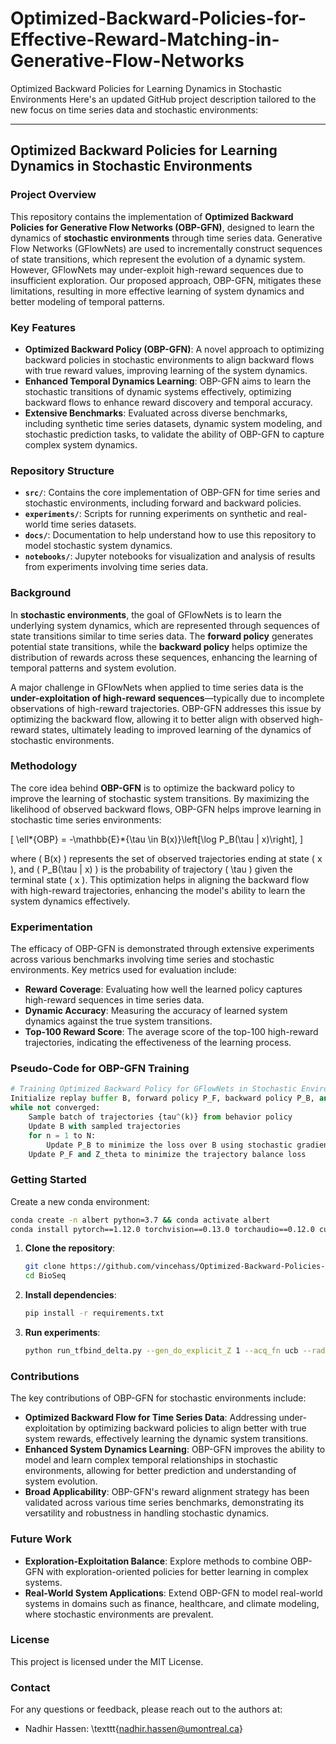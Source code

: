 # Optimized-Backward-Policies-for-Effective-Reward-Matching-in-Generative-Flow-Networks

Optimized Backward Policies for Learning Dynamics in Stochastic Environments
Here's an updated GitHub project description tailored to the new focus on time series data and stochastic environments:

---

## Optimized Backward Policies for Learning Dynamics in Stochastic Environments

### Project Overview

This repository contains the implementation of **Optimized Backward Policies for Generative Flow Networks (OBP-GFN)**, designed to learn the dynamics of **stochastic environments** through time series data. Generative Flow Networks (GFlowNets) are used to incrementally construct sequences of state transitions, which represent the evolution of a dynamic system. However, GFlowNets may under-exploit high-reward sequences due to insufficient exploration. Our proposed approach, OBP-GFN, mitigates these limitations, resulting in more effective learning of system dynamics and better modeling of temporal patterns.

### Key Features

- **Optimized Backward Policy (OBP-GFN)**: A novel approach to optimizing backward policies in stochastic environments to align backward flows with true reward values, improving learning of the system dynamics.
- **Enhanced Temporal Dynamics Learning**: OBP-GFN aims to learn the stochastic transitions of dynamic systems effectively, optimizing backward flows to enhance reward discovery and temporal accuracy.
- **Extensive Benchmarks**: Evaluated across diverse benchmarks, including synthetic time series datasets, dynamic system modeling, and stochastic prediction tasks, to validate the ability of OBP-GFN to capture complex system dynamics.

### Repository Structure

- **`src/`**: Contains the core implementation of OBP-GFN for time series and stochastic environments, including forward and backward policies.
- **`experiments/`**: Scripts for running experiments on synthetic and real-world time series datasets.
- **`docs/`**: Documentation to help understand how to use this repository to model stochastic system dynamics.
- **`notebooks/`**: Jupyter notebooks for visualization and analysis of results from experiments involving time series data.

### Background

In **stochastic environments**, the goal of GFlowNets is to learn the underlying system dynamics, which are represented through sequences of state transitions similar to time series data. The **forward policy** generates potential state transitions, while the **backward policy** helps optimize the distribution of rewards across these sequences, enhancing the learning of temporal patterns and system evolution.

A major challenge in GFlowNets when applied to time series data is the **under-exploitation of high-reward sequences**—typically due to incomplete observations of high-reward trajectories. OBP-GFN addresses this issue by optimizing the backward flow, allowing it to better align with observed high-reward states, ultimately leading to improved learning of the dynamics of stochastic environments.

### Methodology

The core idea behind **OBP-GFN** is to optimize the backward policy to improve the learning of stochastic system transitions. By maximizing the likelihood of observed backward flows, OBP-GFN helps improve learning in stochastic time series environments:

\[
\ell*{OBP} = -\mathbb{E}*{\tau \in B(x)}\left[\log P_B(\tau | x)\right],
\]

where \( B(x) \) represents the set of observed trajectories ending at state \( x \), and \( P_B(\tau | x) \) is the probability of trajectory \( \tau \) given the terminal state \( x \). This optimization helps in aligning the backward flow with high-reward trajectories, enhancing the model's ability to learn the system dynamics effectively.

### Experimentation

The efficacy of OBP-GFN is demonstrated through extensive experiments across various benchmarks involving time series and stochastic environments. Key metrics used for evaluation include:

- **Reward Coverage**: Evaluating how well the learned policy captures high-reward sequences in time series data.
- **Dynamic Accuracy**: Measuring the accuracy of learned system dynamics against the true system transitions.
- **Top-100 Reward Score**: The average score of the top-100 high-reward trajectories, indicating the effectiveness of the learning process.

### Pseudo-Code for OBP-GFN Training

```python
# Training Optimized Backward Policy for GFlowNets in Stochastic Environments
Initialize replay buffer B, forward policy P_F, backward policy P_B, and parameter Z_theta
while not converged:
    Sample batch of trajectories {tau^(k)} from behavior policy
    Update B with sampled trajectories
    for n = 1 to N:
        Update P_B to minimize the loss over B using stochastic gradients
    Update P_F and Z_theta to minimize the trajectory balance loss
```

### Getting Started

Create a new conda environment:

```bash
conda create -n albert python=3.7 && conda activate albert
conda install pytorch==1.12.0 torchvision==0.13.0 torchaudio==0.12.0 cudatoolkit=11.6 -c pytorch -c conda-forge
```

1. **Clone the repository**:
   ```bash
   git clone https://github.com/vincehass/Optimized-Backward-Policies-for-Effective-Reward-Matching-in-Generative-Flow-Networks.git
   cd BioSeq
   ```
2. **Install dependencies**:
   ```bash
   pip install -r requirements.txt
   ```
3. **Run experiments**:
   ```bash
   python run_tfbind_delta.py --gen_do_explicit_Z 1 --acq_fn ucb --radius_option proxy_var --min_radius 0.5 --max_radius 0.5 --sigma_coeff 5
   ```

### Contributions

The key contributions of OBP-GFN for stochastic environments include:

- **Optimized Backward Flow for Time Series Data**: Addressing under-exploitation by optimizing backward policies to align better with true system rewards, effectively learning the dynamic system transitions.
- **Enhanced System Dynamics Learning**: OBP-GFN improves the ability to model and learn complex temporal relationships in stochastic environments, allowing for better prediction and understanding of system evolution.
- **Broad Applicability**: OBP-GFN's reward alignment strategy has been validated across various time series benchmarks, demonstrating its versatility and robustness in handling stochastic dynamics.

### Future Work

- **Exploration-Exploitation Balance**: Explore methods to combine OBP-GFN with exploration-oriented policies for better learning in complex systems.
- **Real-World System Applications**: Extend OBP-GFN to model real-world systems in domains such as finance, healthcare, and climate modeling, where stochastic environments are prevalent.

### License

This project is licensed under the MIT License.

### Contact

For any questions or feedback, please reach out to the authors at:

- Nadhir Hassen: \texttt{nadhir.hassen@umontreal.ca}

